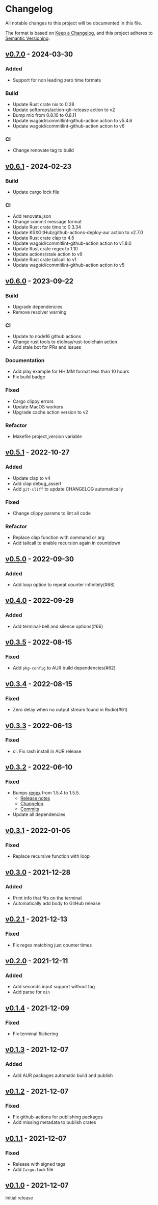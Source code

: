 # Changelog

All notable changes to this project will be documented in this file.

The format is based on [Keep a Changelog](https://keepachangelog.com/en/1.0.0/),
and this project adheres to [Semantic Versioning](https://semver.org/spec/v2.0.0.html).

## [v0.7.0](https://github.com/pando85/timer/tree/v0.7.0) - 2024-03-30

### Added

* Support for non leading zero time formats

### Build

* Update Rust crate nix to 0.28
* Update softprops/action-gh-release action to v2
* Bump mio from 0.8.10 to 0.8.11
* Update wagoid/commitlint-github-action action to v5.4.6
* Update wagoid/commitlint-github-action action to v6

### CI

* Change renovate tag to build

## [v0.6.1](https://github.com/pando85/timer/tree/v0.6.1) - 2024-02-23

### Build

* Update cargo lock file

### CI

* Add renovate.json
* Change commit message format
* Update Rust crate time to 0.3.34
* Update KSXGitHub/github-actions-deploy-aur action to v2.7.0
* Update Rust crate clap to 4.5
* Update wagoid/commitlint-github-action action to v1.8.0
* Update Rust crate regex to 1.10
* Update actions/stale action to v9
* Update Rust crate tailcall to v1
* Update wagoid/commitlint-github-action action to v5

## [v0.6.0](https://github.com/pando85/timer/tree/v0.6.0) - 2023-09-22

### Build

* Upgrade dependencies
* Remove resolver warning

### CI

* Update to node16 github actions
* Change rust tools to dtolnay/rust-toolchain action
* Add stale bot for PRs and issues

### Documentation

* Add play example for HH:MM format less than 10 hours
* Fix build badge

### Fixed

* Cargo clippy errors
* Update MacOS workers
* Upgrade cache action version to v2

### Refactor

* Makefile project_version variable

## [v0.5.1](https://github.com/pando85/timer/tree/v0.5.1) - 2022-10-27

### Added

* Update clap to v4
* Add clap debug_assert
* Add `git-cliff` to update CHANGELOG automatically

### Fixed

* Change clippy params to lint all code

### Refactor

* Replace clap function with command or arg
* Add tailcall to enable recursion again in countdown

## [v0.5.0](https://github.com/pando85/timer/tree/v0.5.0) - 2022-09-30

### Added

* Add loop option to repeat counter infinitely(#68)

## [v0.4.0](https://github.com/pando85/timer/tree/v0.4.0) - 2022-09-29

### Added

* Add terminal-bell and silence options(#66)

## [v0.3.5](https://github.com/pando85/timer/tree/v0.3.5) - 2022-08-15

### Fixed

* Add `pkg-config` to AUR build dependencies(#62)

## [v0.3.4](https://github.com/pando85/timer/tree/v0.3.4) - 2022-08-15

### Fixed

* Zero delay when no output stream found in Rodio(#61)

## [v0.3.3](https://github.com/pando85/timer/tree/v0.3.3) - 2022-06-13

### Fixed

* ci: Fix rash install in AUR release

## [v0.3.2](https://github.com/pando85/timer/tree/v0.3.2) - 2022-06-10

### Fixed

* Bumps [regex](https://github.com/rust-lang/regex) from 1.5.4 to 1.5.5.
  * [Release notes](https://github.com/rust-lang/regex/releases)
  * [Changelog](https://github.com/rust-lang/regex/blob/master/CHANGELOG.md)
  * [Commits](https://github.com/rust-lang/regex/compare/1.5.4...1.5.5)
* Update all dependencies

## [v0.3.1](https://github.com/pando85/timer/tree/v0.3.1) - 2022-01-05

### Fixed

* Replace recursive function with loop

## [v0.3.0](https://github.com/pando85/timer/tree/v0.3.0) - 2021-12-28

### Added

* Print info that fits on the terminal
* Automatically add body to GitHub release

## [v0.2.1](https://github.com/pando85/timer/tree/v0.2.1) - 2021-12-13

### Fixed

* Fix regex matching just counter times

## [v0.2.0](https://github.com/pando85/timer/tree/v0.2.0) - 2021-12-11

### Added

* Add seconds input support without tag
* Add parse for `min`

## [v0.1.4](https://github.com/pando85/timer/tree/v0.1.4) - 2021-12-09

### Fixed

* Fix terminal flickering

## [v0.1.3](https://github.com/pando85/timer/tree/v0.1.3) - 2021-12-07

### Added

* Add AUR packages automatic build and publish

## [v0.1.2](https://github.com/pando85/timer/tree/v0.1.2) - 2021-12-07

### Fixed

* Fix github-actions for publishing packages
* Add missing metadata to publish crates

## [v0.1.1](https://github.com/pando85/timer/tree/v0.1.1) - 2021-12-07

### Fixed

* Release with signed tags
* Add `Cargo.lock` file

## [v0.1.0](https://github.com/pando85/timer/tree/v0.1.0) - 2021-12-07

Initial release
